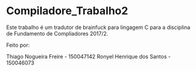 # Compiladore_Trabalho2

Este trabalho é um tradutor de brainfuck para lingagem C para a disciplina de Fundamento de Compliadores 2017/2.

Feito por:

Thiago Nogueira Freire     -  150047142
Ronyel Henrique dos Santos -  150046073
